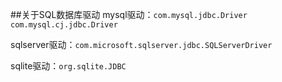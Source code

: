 ##关于SQL数据库驱动
mysql驱动：`com.mysql.jdbc.Driver`
   `com.mysql.cj.jdbc.Driver`

sqlserver驱动：`com.microsoft.sqlserver.jdbc.SQLServerDriver`

sqlite驱动：`org.sqlite.JDBC`